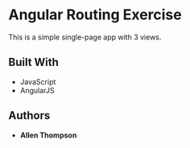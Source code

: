 # Angular Routing Exercise
This is a simple single-page app with 3 views.

## Built With
* JavaScript
* AngularJS

## Authors
* **Allen Thompson**
